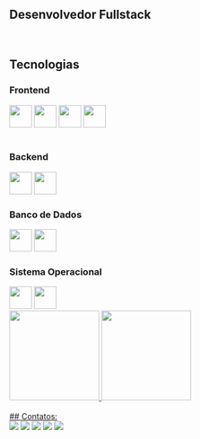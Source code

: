 ## Desenvolvedor Fullstack
<br>

## Tecnologias

### Frontend

<div style="center" >
<img src="https://cdn.jsdelivr.net/gh/devicons/devicon@latest/icons/html5/html5-original.svg" width="40px" height="40px" />
<img src="https://cdn.jsdelivr.net/gh/devicons/devicon@latest/icons/css3/css3-original.svg" width="40px" height="40px" />
<img src="https://cdn.jsdelivr.net/gh/devicons/devicon@latest/icons/bootstrap/bootstrap-original.svg" width="40px" height="40px" />
<img src="https://cdn.jsdelivr.net/gh/devicons/devicon@latest/icons/react/react-original.svg" width="40px" height="40px" />
          
</div>
<br>

### Backend
<div style="center" >
<img src="https://cdn.jsdelivr.net/gh/devicons/devicon@latest/icons/ruby/ruby-original.svg" width="40px" height="40px" />
<img  src="https://cdn.jsdelivr.net/gh/devicons/devicon@latest/icons/php/php-original.svg" width="40px" height="40px" />
</div>

### Banco de Dados
<div style="center" >
<img src="https://cdn.jsdelivr.net/gh/devicons/devicon@latest/icons/azuresqldatabase/azuresqldatabase-original.svg" width="40px" height="40px" />
<img src="https://cdn.jsdelivr.net/gh/devicons/devicon@latest/icons/mysql/mysql-original.svg" width="40px" height="40px" />
</div>          

### Sistema Operacional
<div style="center" >
<img src="https://cdn.jsdelivr.net/gh/devicons/devicon@latest/icons/linux/linux-original.svg" width="40px" height="40px" />
<img src="https://cdn.jsdelivr.net/gh/devicons/devicon@latest/icons/archlinux/archlinux-original.svg" width="40px" height="40px" />                    
</div>    

<div>
<div style="center" >
<a href="https://github.com/reddevx">
<img loading="lazy" height="160em" src="https://github-readme-stats.vercel.app/api/top-langs/?username=reddevx&layout=compact&langs_count=7&theme=dracula"/>
<img loading="lazy" height="160em" src="https://github-readme-stats.vercel.app/api?username=reddevx&show_icons=true&theme=dracula&include_all_commits=true&count_private=true"/>
</div>          
 <br>         
   ## Contatos:

<div>
<a href="https://www.youtube.com/seu-canal-youtube-aqui" target="_blank"><img loading="lazy" src="https://img.shields.io/badge/YouTube-FF0000?style=for-the-badge&logo=youtube&logoColor=white" target="_blank"></a>
<a href="https://instagram.com/seu-usuário-instagram-aqui" target="_blank"><img loading="lazy" src="https://img.shields.io/badge/-Instagram-%23E4405F?style=for-the-badge&logo=instagram&logoColor=white" target="_blank"></a>
<a href="https://www.twitch.tv/seu-usuário-aqui" target="_blank"><img loading="lazy" src="https://img.shields.io/badge/Twitch-9146FF?style=for-the-badge&logo=twitch&logoColor=white" target="_blank"></a>
<a href = "mailto:contato@seu-usuário-aqui"><img loading="lazy" src="https://img.shields.io/badge/Gmail-D14836?style=for-the-badge&logo=gmail&logoColor=white" target="_blank"></a>
<a href="https://www.linkedin.com/in/seu-usuário-linkedln-aqui" target="_blank"><img loading="lazy" src="https://img.shields.io/badge/-LinkedIn-%230077B5?style=for-the-badge&logo=linkedin&logoColor=white" target="_blank"></a>   
</div>       
<br>
